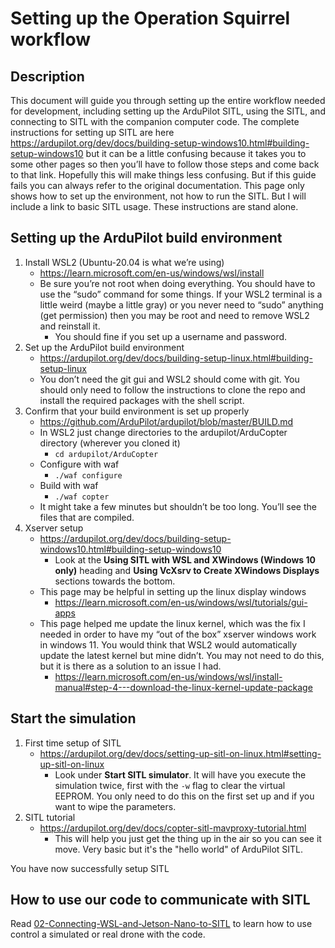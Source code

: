 # Setting up the Operation Squirrel workflow

## Description

This document will guide you through setting up the entire workflow needed for development, including setting up the ArduPilot SITL, using the SITL, and connecting to SITL with the companion computer code.  The complete instructions for setting up SITL are here https://ardupilot.org/dev/docs/building-setup-windows10.html#building-setup-windows10 but it can be a little confusing because it takes you to some other pages so then you’ll have to follow those steps and come back to that link.  Hopefully this will make things less confusing.  But if this guide fails you can always refer to the original documentation.  This page only shows how to set up the environment, not how to run the SITL.  But I will include a link to basic SITL usage.  These instructions are stand alone.

## Setting up the ArduPilot build environment

1. Install WSL2 (Ubuntu-20.04 is what we’re using) 
    - https://learn.microsoft.com/en-us/windows/wsl/install
    - Be sure you’re not root when doing everything.  You should have to use the “sudo” command for some things.        If your WSL2 terminal is a little weird (maybe a little gray) or you never need to “sudo” anything (get permission) then you may be root and need to remove WSL2 and reinstall it.
        - You should fine if you set up a username and password.
2. Set up the ArduPilot build environment
    - https://ardupilot.org/dev/docs/building-setup-linux.html#building-setup-linux
    - You don’t need the git gui and WSL2 should come with git.  You should only need to follow the instructions        to clone the repo and install the required packages with the shell script.
3. Confirm that your build environment is set up properly
    - https://github.com/ArduPilot/ardupilot/blob/master/BUILD.md
    - In WSL2 just change directories to the ardupilot/ArduCopter directory (wherever you cloned it)
        - `cd ardupilot/ArduCopter`
    - Configure with waf
        - `./waf configure`
    - Build with waf
        - `./waf copter`
    - It might take a few minutes but shouldn’t be too long.  You’ll see the files that are compiled.
4. Xserver setup
    - https://ardupilot.org/dev/docs/building-setup-windows10.html#building-setup-windows10
        - Look at the **Using SITL with WSL and XWindows (Windows 10 only)** heading and **Using VcXsrv to Create           XWindows Displays** sections towards the bottom. 
    - This page may be helpful in setting up the linux display windows
        - https://learn.microsoft.com/en-us/windows/wsl/tutorials/gui-apps
    - This page helped me update the linux kernel, which was the fix I needed in order to have my “out of the box”       xserver windows work in windows 11.  You would think that WSL2 would automatically update the latest kernel         but mine didn’t.  You may not need to do this, but it is there as a solution to an issue I had.
        - https://learn.microsoft.com/en-us/windows/wsl/install-manual#step-4---download-the-linux-kernel-update-package

## Start the simulation

1. First time setup of SITL
    - https://ardupilot.org/dev/docs/setting-up-sitl-on-linux.html#setting-up-sitl-on-linux
        - Look under **Start SITL simulator**.  It will have you execute the simulation twice, first with the `-w` flag to clear the virtual EEPROM.  You only need to do this on the first set up and if you want to wipe the parameters.
2. SITL tutorial
    - https://ardupilot.org/dev/docs/copter-sitl-mavproxy-tutorial.html
        - This will help you just get the thing up in the air so you can see it move.  Very basic but it's the "hello world" of ArduPilot SITL.

You have now successfully setup SITL
        
## How to use our code to communicate with SITL

Read [02-Connecting-WSL-and-Jetson-Nano-to-SITL](https://github.com/crose72/OperationSquirrel/blob/master/Docs/02-Connecting-WSL-and-Jetson-Nano-to-SITL.md) to learn how to use control a simulated or real drone with the code.
